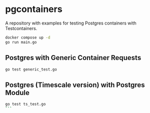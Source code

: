 # pgcontainers

A repository with examples for testing Postgres containers with 
Testcontainers.

```bash
docker compose up -d
go run main.go
```

## Postgres with Generic Container Requests

```bash
go test generic_test.go
```

## Postgres (Timescale version) with Postgres Module

````bash
go test ts_test.go
```

